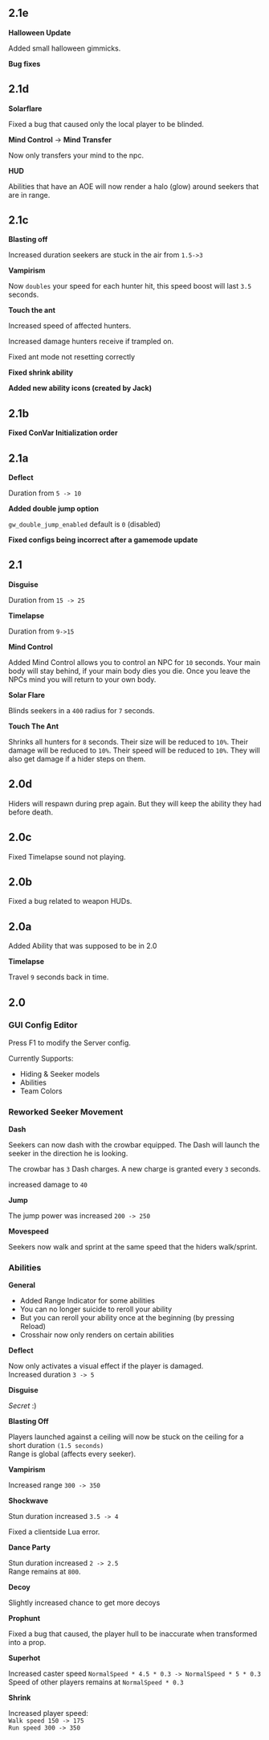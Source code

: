 ## 2.1e

**Halloween Update**

Added small halloween gimmicks.

**Bug fixes**

## 2.1d

**Solarflare**

Fixed a bug that caused only the local player to be blinded.

**Mind Control** -> **Mind Transfer**

Now only transfers your mind to the npc.

**HUD**

Abilities that have an AOE will now render a halo (glow) around seekers that are in range.

## 2.1c

**Blasting off**

Increased duration seekers are stuck in the air from `1.5->3`

**Vampirism**

Now `doubles` your speed for each hunter hit, this speed boost will last `3.5` seconds.

**Touch the ant**

Increased speed of affected hunters.

Increased damage hunters receive if trampled on.

Fixed ant mode not resetting correctly

**Fixed shrink ability**

**Added new ability icons (created by Jack)**

## 2.1b

**Fixed ConVar Initialization order**

## 2.1a

**Deflect**

Duration from `5 -> 10`

**Added double jump option**

`gw_double_jump_enabled` default is `0` (disabled)

**Fixed configs being incorrect after a gamemode update**

## 2.1

**Disguise**

Duration from `15 -> 25`

**Timelapse**

Duration from `9->15`

**Mind Control**

Added Mind Control allows you to control an NPC for `10` seconds.
Your main body will stay behind, if your main body dies you die.
Once you leave the NPCs mind you will return to your own body.

**Solar Flare**

Blinds seekers in a `400` radius for `7` seconds.

**Touch The Ant**

Shrinks all hunters for `8` seconds.
Their size will be reduced to `10%`.
Their damage will be reduced to `10%`.
Their speed will be reduced to `10%`.
They will also get damage if a hider steps on them.

## 2.0d

Hiders will respawn during prep again. But they will keep the ability they had before death.

## 2.0c

Fixed Timelapse sound not playing.

## 2.0b

Fixed a bug related to weapon HUDs.

## 2.0a

Added Ability that was supposed to be in 2.0

**Timelapse**

Travel `9` seconds back in time.  


## 2.0

### GUI Config Editor

Press F1 to modify the Server config.  

Currently Supports:  

* Hiding & Seeker models
* Abilities
* Team Colors

### Reworked Seeker Movement

**Dash**

Seekers can now dash with the crowbar equipped.
The Dash will launch the seeker in the direction he is looking.

The crowbar has `3` Dash charges.
A new charge is granted every `3` seconds.

increased damage to `40`

**Jump**

The jump power was  increased `200 -> 250`

**Movespeed**

Seekers now walk and sprint at the same speed that the hiders walk/sprint.

### Abilities

**General**

* Added Range Indicator for some abilities
* You can no longer suicide to reroll your ability
* But you can reroll your ability once at the beginning (by pressing Reload)
* Crosshair now only renders on certain abilities

**Deflect**

Now only activates a visual effect if the player is damaged.  
Increased duration `3 -> 5`

**Disguise**

*Secret* :)

**Blasting Off**

Players launched against a ceiling will now be stuck on the ceiling for a short duration `(1.5 seconds)`  
Range is global (affects every seeker).

**Vampirism**

Increased range `300 -> 350`

**Shockwave**

Stun duration increased `3.5 -> 4`  

Fixed a clientside Lua error.

**Dance Party**

Stun duration increased `2 -> 2.5`  
Range remains at `800`.

**Decoy**

Slightly increased chance to get more decoys

**Prophunt**

Fixed a bug that caused, the player hull to be inaccurate when transformed into a prop.

**Superhot**

Increased caster speed `NormalSpeed * 4.5 * 0.3 -> NormalSpeed * 5 * 0.3`  
Speed of other players remains at `NormalSpeed * 0.3`

**Shrink**

Increased player speed:  
`Walk speed 150 -> 175`  
`Run speed 300 -> 350`
